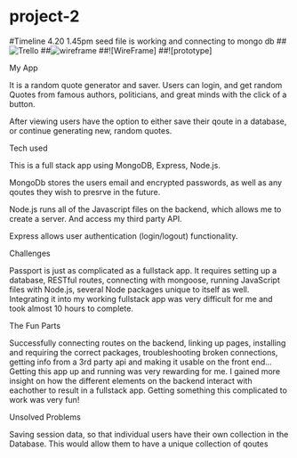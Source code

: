 # project-2

#Timeline
4.20 1.45pm seed file is working and connecting to mongo db
##![Trello](https://trello.com/b/hpwPDMRY/project-2)
##![wireframe](./public/images/Proj_2_Wire1.png)
##![WireFrame]
##![prototype]

My App

It is a random quote generator and saver.  Users can login, and get random Quotes from famous authors, politicians, and great minds with the click of a button. 

After viewing users have the option to either save their qoute in a database, or continue generating new, random quotes.



Tech used

This is a full stack app using MongoDB, Express, Node.js.  

MongoDb stores the users email and encrypted passwords, as well as any qoutes they wish to presrve in the future.

Node.js runs all of the Javascript files on the backend, which allows me to create a server.  And access my third party API.

Express allows user authentication (login/logout) functionality.


Challenges

Passport is just as complicated as a fullstack app.  It requires setting up a database, RESTful routes, connecting with mongoose, running JavaScript files with Node.js, several Node packages unique to itself as well.  
	Integrating it into my working fullstack app was very difficult for me and took almost 10 hours to complete.  

The Fun Parts

Successfully connecting routes on the backend, linking up pages, installing and requiring the correct packages, troubleshooting broken connections, getting info from a 3rd party api and making it usable on the front end...
	Getting this app up and running was very rewarding for me.  I gained more insight on how the different elements on the backend interact with eachother to result in a fullstack app.  Getting something this complicated to work was very fun!



Unsolved Problems

Saving session data, so that individual users have their own collection in the Database.  This would allow them to have a unique collection of qoutes 
